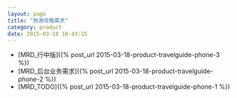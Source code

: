 ```yaml
---
layout: page
title: "旅游攻略需求"
category: product
date: 2015-03-18 16:43:15
---
```


- [MRD_行中版]({% post_url 2015-03-18-product-travelguide-phone-3 %})
- [MRD_后台业务需求]({% post_url 2015-03-18-product-travelguide-phone-2 %})
- [MRD_TODO]({% post_url 2015-03-18-product-travelguide-phone-1 %})

